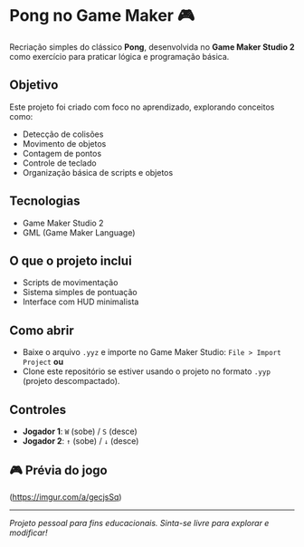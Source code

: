 # Pong no Game Maker 🎮

Recriação simples do clássico **Pong**, desenvolvida no **Game Maker Studio 2** como exercício para praticar lógica e programação básica.

## Objetivo
Este projeto foi criado com foco no aprendizado, explorando conceitos como:
- Detecção de colisões
- Movimento de objetos
- Contagem de pontos
- Controle de teclado
- Organização básica de scripts e objetos

## Tecnologias
- Game Maker Studio 2
- GML (Game Maker Language)

## O que o projeto inclui
- Scripts de movimentação
- Sistema simples de pontuação
- Interface com HUD minimalista

## Como abrir
- Baixe o arquivo `.yyz` e importe no Game Maker Studio: `File > Import Project`
**ou**
- Clone este repositório se estiver usando o projeto no formato `.yyp` (projeto descompactado).


## Controles
- **Jogador 1**: `W` (sobe) / `S` (desce)  
- **Jogador 2**: `↑` (sobe) / `↓` (desce)

## 🎮 Prévia do jogo
(https://imgur.com/a/gecjsSq)


---
*Projeto pessoal para fins educacionais. Sinta-se livre para explorar e modificar!*

